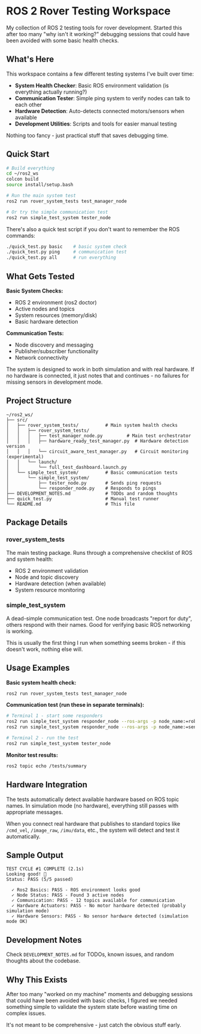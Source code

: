 # ROS 2 Rover Testing Workspace

My collection of ROS 2 testing tools for rover development. Started this after too many "why isn't it working?" debugging sessions that could have been avoided with some basic health checks.

## What's Here

This workspace contains a few different testing systems I've built over time:

- **System Health Checker**: Basic ROS environment validation (is everything actually running?)
- **Communication Tester**: Simple ping system to verify nodes can talk to each other  
- **Hardware Detection**: Auto-detects connected motors/sensors when available
- **Development Utilities**: Scripts and tools for easier manual testing

Nothing too fancy - just practical stuff that saves debugging time.

## Quick Start

```bash
# Build everything
cd ~/ros2_ws
colcon build
source install/setup.bash

# Run the main system test
ros2 run rover_system_tests test_manager_node

# Or try the simple communication test
ros2 run simple_test_system tester_node
```

There's also a quick test script if you don't want to remember the ROS commands:

```bash
./quick_test.py basic    # basic system check
./quick_test.py ping     # communication test
./quick_test.py all      # run everything
```

## What Gets Tested

**Basic System Checks:**
- ROS 2 environment (ros2 doctor)
- Active nodes and topics
- System resources (memory/disk)
- Basic hardware detection

**Communication Tests:**
- Node discovery and messaging
- Publisher/subscriber functionality
- Network connectivity

The system is designed to work in both simulation and with real hardware. If no hardware is connected, it just notes that and continues - no failures for missing sensors in development mode.

## Project Structure

```
~/ros2_ws/
├── src/
│   ├── rover_system_tests/          # Main system health checks
│   │   ├── rover_system_tests/
│   │   │   ├── test_manager_node.py         # Main test orchestrator
│   │   │   ├── hardware_ready_test_manager.py  # Hardware detection version
│   │   │   └── circuit_aware_test_manager.py   # Circuit monitoring (experimental)
│   │   └── launch/
│   │       └── full_test_dashboard.launch.py
│   └── simple_test_system/          # Basic communication tests
│       └── simple_test_system/
│           ├── tester_node.py       # Sends ping requests
│           └── responder_node.py    # Responds to pings
├── DEVELOPMENT_NOTES.md             # TODOs and random thoughts
├── quick_test.py                    # Manual test runner
└── README.md                        # This file
```

## Package Details

### rover_system_tests
The main testing package. Runs through a comprehensive checklist of ROS and system health:
- ROS 2 environment validation
- Node and topic discovery
- Hardware detection (when available)
- System resource monitoring

### simple_test_system  
A dead-simple communication test. One node broadcasts "report for duty", others respond with their names. Good for verifying basic ROS networking is working.

This is usually the first thing I run when something seems broken - if this doesn't work, nothing else will.

## Usage Examples

**Basic system health check:**
```bash
ros2 run rover_system_tests test_manager_node
```

**Communication test (run these in separate terminals):**
```bash
# Terminal 1 - start some responders
ros2 run simple_test_system responder_node --ros-args -p node_name:=robot1
ros2 run simple_test_system responder_node --ros-args -p node_name:=sensor_hub

# Terminal 2 - run the test
ros2 run simple_test_system tester_node
```

**Monitor test results:**
```bash
ros2 topic echo /tests/summary
```

## Hardware Integration

The tests automatically detect available hardware based on ROS topic names. In simulation mode (no hardware), everything still passes with appropriate messages.

When you connect real hardware that publishes to standard topics like `/cmd_vel`, `/image_raw`, `/imu/data`, etc., the system will detect and test it automatically.

## Sample Output

```
TEST CYCLE #1 COMPLETE (2.1s)
Looking good! 🎉
Status: PASS (5/5 passed)

  ✓ Ros2 Basics: PASS - ROS environment looks good
  ✓ Node Status: PASS - Found 3 active nodes
  ✓ Communication: PASS - 12 topics available for communication
  ✓ Hardware Actuators: PASS - No motor hardware detected (probably simulation mode)
  ✓ Hardware Sensors: PASS - No sensor hardware detected (simulation mode OK)
```

## Development Notes

Check `DEVELOPMENT_NOTES.md` for TODOs, known issues, and random thoughts about the codebase.

## Why This Exists

After too many "worked on my machine" moments and debugging sessions that could have been avoided with basic checks, I figured we needed something simple to validate the system state before wasting time on complex issues.

It's not meant to be comprehensive - just catch the obvious stuff early.

